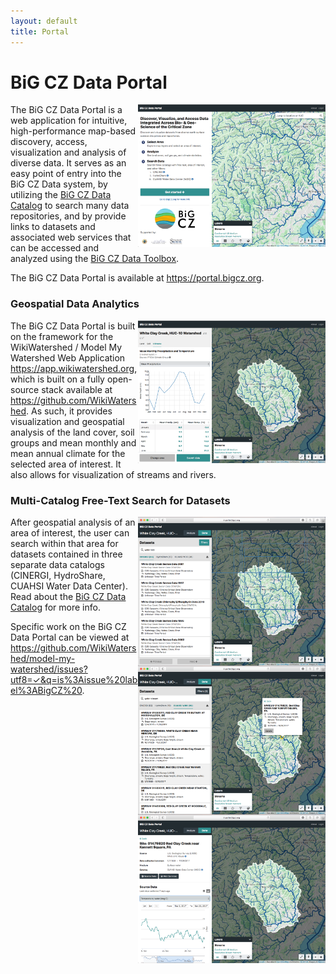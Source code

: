 ```yaml
---
layout: default
title: Portal
---
```


# BiG CZ Data Portal

<img src="https://github.com/BiG-CZ/bigcz.org/blob/master/assets/img/BiGCZDataPortal-Screenshot1-Home.png?raw=true" align="right" width="300">

The BiG CZ Data Portal is a web application for intuitive, high-performance map-based discovery, access, visualization and analysis of diverse data. It serves as an easy point of entry into the BiG CZ Data system, by utilizing the [BiG CZ Data Catalog](http://bigcz.org/catalog/) to search many data repositories, and by provide links to datasets and associated web services that can be accessed and analyzed using the [BiG CZ Data Toolbox](http://bigcz.org/toolbox/).

The BiG CZ Data Portal is available at <https://portal.bigcz.org>.


### Geospatial Data Analytics

<img src="https://github.com/BiG-CZ/bigcz.org/blob/master/assets/img/BiGCZDataPortal-Screenshot2-AreaAnalyze.png?raw=true" align="right" width="300">

The BiG CZ Data Portal is built on the framework for the WikiWatershed / Model My Watershed Web Application <https://app.wikiwatershed.org>, which is built on a fully open-source stack available at <https://github.com/WikiWatershed>. As such, it provides visualization and geospatial analysis of the land cover, soil groups and mean monthly and mean annual climate for the selected area of interest. It also allows for visualization of streams and rivers.


 ### Multi-Catalog Free-Text Search for Datasets
 
<img src="https://github.com/BiG-CZ/bigcz.org/blob/master/assets/img/BiGCZDataPortal-Screenshot3-CINERGI.png?raw=true" align="right" width="300">

After geospatial analysis of an area of interest, the user can search within that area for datasets contained in three separate data catalogs (CINERGI, HydroShare,  CUAHSI Water Data Center). Read about the [BiG CZ Data Catalog](http://bigcz.org/catalog/) for more info.

<img src="https://github.com/BiG-CZ/bigcz.org/blob/master/assets/img/BiGCZDataPortal-Screenshot4-WDC-List.png?raw=true" align="right" width="300">

Specific work on the BiG CZ Data Portal can be viewed at <https://github.com/WikiWatershed/model-my-watershed/issues?utf8=✓&q=is%3Aissue%20label%3ABigCZ%20>.

<img src="https://github.com/BiG-CZ/bigcz.org/blob/master/assets/img/BiGCZDataPortal-Screenshot5-WDC-Detail.png?raw=true" align="right" width="300">
